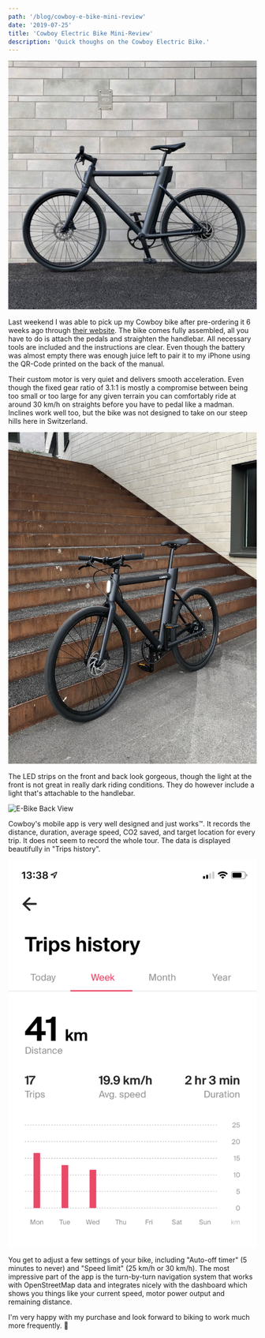 ```yaml
---
path: '/blog/cowboy-e-bike-mini-review'
date: '2019-07-25'
title: 'Cowboy Electric Bike Mini-Review'
description: 'Quick thoughs on the Cowboy Electric Bike.'
---
```


![E-Bike Side View](./side.jpg)

Last weekend I was able to pick up my Cowboy bike after pre-ordering it 6 weeks ago through [their website](https://cowboy.com). The bike comes fully assembled, all you have to do is attach the pedals and straighten the handlebar. All necessary tools are included and the instructions are clear. Even though the battery was almost empty there was enough juice left to pair it to my iPhone using the QR-Code printed on the back of the manual.

Their custom motor is very quiet and delivers smooth acceleration. Even though the fixed gear ratio of 3.1:1 is mostly a compromise between being too small or too large for any given terrain you can comfortably ride at around 30 km/h on straights before you have to pedal like a madman. Inclines work well too, but the bike was not designed to take on our steep hills here in Switzerland.

![E-Bike Front View](./front.jpg)

The LED strips on the front and back look gorgeous, though the light at the front is not great in really dark riding conditions. They do however include a light that's attachable to the handlebar.

![E-Bike Back View](./back.jpg)

Cowboy's mobile app is very well designed and just works™️. It records the distance, duration, average speed, CO2 saved, and target location for every trip. It does not seem to record the whole tour. The data is displayed beautifully in "Trips history".

![Trips history screenshot](./trips_history.jpg)

You get to adjust a few settings of your bike, including "Auto-off timer" (5 minutes to never) and "Speed limit" (25 km/h or 30 km/h). The most impressive part of the app is the turn-by-turn navigation system that works with OpenStreetMap data and integrates nicely with the dashboard which shows you things like your current speed, motor power output and remaining distance.

I'm very happy with my purchase and look forward to biking to work much more frequently. 🤠
